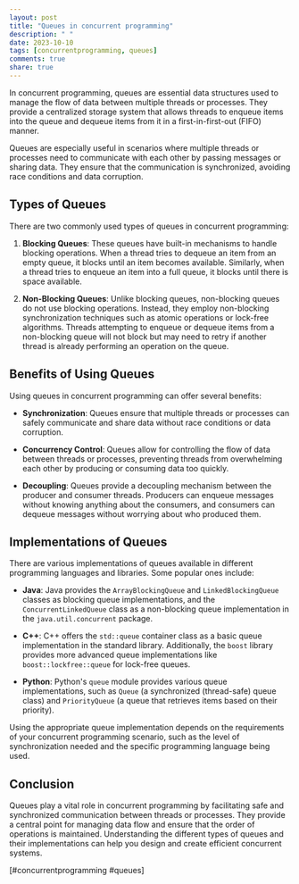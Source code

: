 ```yaml
---
layout: post
title: "Queues in concurrent programming"
description: " "
date: 2023-10-10
tags: [concurrentprogramming, queues]
comments: true
share: true
---
```


In concurrent programming, queues are essential data structures used to manage the flow of data between multiple threads or processes. They provide a centralized storage system that allows threads to enqueue items into the queue and dequeue items from it in a first-in-first-out (FIFO) manner.

Queues are especially useful in scenarios where multiple threads or processes need to communicate with each other by passing messages or sharing data. They ensure that the communication is synchronized, avoiding race conditions and data corruption.

## Types of Queues

There are two commonly used types of queues in concurrent programming:

1. **Blocking Queues**: These queues have built-in mechanisms to handle blocking operations. When a thread tries to dequeue an item from an empty queue, it blocks until an item becomes available. Similarly, when a thread tries to enqueue an item into a full queue, it blocks until there is space available.

2. **Non-Blocking Queues**: Unlike blocking queues, non-blocking queues do not use blocking operations. Instead, they employ non-blocking synchronization techniques such as atomic operations or lock-free algorithms. Threads attempting to enqueue or dequeue items from a non-blocking queue will not block but may need to retry if another thread is already performing an operation on the queue.

## Benefits of Using Queues

Using queues in concurrent programming can offer several benefits:

- **Synchronization**: Queues ensure that multiple threads or processes can safely communicate and share data without race conditions or data corruption.

- **Concurrency Control**: Queues allow for controlling the flow of data between threads or processes, preventing threads from overwhelming each other by producing or consuming data too quickly.

- **Decoupling**: Queues provide a decoupling mechanism between the producer and consumer threads. Producers can enqueue messages without knowing anything about the consumers, and consumers can dequeue messages without worrying about who produced them.

## Implementations of Queues

There are various implementations of queues available in different programming languages and libraries. Some popular ones include:

- **Java**: Java provides the `ArrayBlockingQueue` and `LinkedBlockingQueue` classes as blocking queue implementations, and the `ConcurrentLinkedQueue` class as a non-blocking queue implementation in the `java.util.concurrent` package.

- **C++**: C++ offers the `std::queue` container class as a basic queue implementation in the standard library. Additionally, the `boost` library provides more advanced queue implementations like `boost::lockfree::queue` for lock-free queues.

- **Python**: Python's `queue` module provides various queue implementations, such as `Queue` (a synchronized (thread-safe) queue class) and `PriorityQueue` (a queue that retrieves items based on their priority).

Using the appropriate queue implementation depends on the requirements of your concurrent programming scenario, such as the level of synchronization needed and the specific programming language being used.

## Conclusion

Queues play a vital role in concurrent programming by facilitating safe and synchronized communication between threads or processes. They provide a central point for managing data flow and ensure that the order of operations is maintained. Understanding the different types of queues and their implementations can help you design and create efficient concurrent systems.

[#concurrentprogramming #queues]
